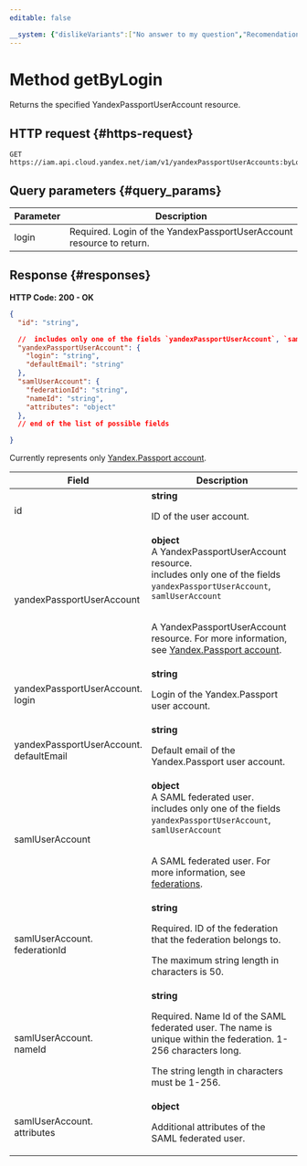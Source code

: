 ```yaml
---
editable: false

__system: {"dislikeVariants":["No answer to my question","Recomendations didn't help","The content doesn't match title","Other"]}
---
```



# Method getByLogin
Returns the specified YandexPassportUserAccount resource.
 

 
## HTTP request {#https-request}
```
GET https://iam.api.cloud.yandex.net/iam/v1/yandexPassportUserAccounts:byLogin
```
 
## Query parameters {#query_params}
 
Parameter | Description
--- | ---
login | Required. Login of the YandexPassportUserAccount resource to return.
 
## Response {#responses}
**HTTP Code: 200 - OK**

```json 
{
  "id": "string",

  //  includes only one of the fields `yandexPassportUserAccount`, `samlUserAccount`
  "yandexPassportUserAccount": {
    "login": "string",
    "defaultEmail": "string"
  },
  "samlUserAccount": {
    "federationId": "string",
    "nameId": "string",
    "attributes": "object"
  },
  // end of the list of possible fields

}
```
Currently represents only [Yandex.Passport account](/docs/iam/concepts/#passport).
 
Field | Description
--- | ---
id | **string**<br><p>ID of the user account.</p> 
yandexPassportUserAccount | **object**<br>A YandexPassportUserAccount resource. <br> includes only one of the fields `yandexPassportUserAccount`, `samlUserAccount`<br><br><p>A YandexPassportUserAccount resource. For more information, see <a href="/docs/iam/concepts/#passport">Yandex.Passport account</a>.</p> 
yandexPassportUserAccount.<br>login | **string**<br><p>Login of the Yandex.Passport user account.</p> 
yandexPassportUserAccount.<br>defaultEmail | **string**<br><p>Default email of the Yandex.Passport user account.</p> 
samlUserAccount | **object**<br>A SAML federated user. <br> includes only one of the fields `yandexPassportUserAccount`, `samlUserAccount`<br><br><p>A SAML federated user. For more information, see <a href="/docs/iam/concepts/users/saml-federations">federations</a>.</p> 
samlUserAccount.<br>federationId | **string**<br><p>Required. ID of the federation that the federation belongs to.</p> <p>The maximum string length in characters is 50.</p> 
samlUserAccount.<br>nameId | **string**<br><p>Required. Name Id of the SAML federated user. The name is unique within the federation. 1-256 characters long.</p> <p>The string length in characters must be 1-256.</p> 
samlUserAccount.<br>attributes | **object**<br><p>Additional attributes of the SAML federated user.</p> 